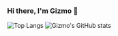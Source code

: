 ### Hi there, I'm Gizmo 👋

![Top Langs](https://github-stats.liuli.lol/api/top-langs/?username=GizmoOAO&hide_border=true&locale=en&theme=dracula)
![Gizmo's GitHub stats](https://github-stats.liuli.lol/api/?username=GizmoOAO&show_icons=true&include_all_commits=true&count_private=true&hide_border=true&locale=en&theme=dracula)

